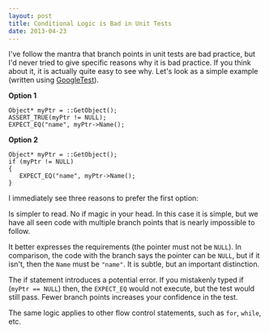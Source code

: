 ```yaml
---
layout: post
title: Conditional Logic is Bad in Unit Tests
date: 2013-04-23
---
```


I've follow the mantra that branch points in unit tests are bad practice, but I'd never tried to give specific reasons why it is bad practice. If you think about it, it is actually quite easy to see why. Let's look as a simple example (written using [GoogleTest](https://code.google.com/p/googletest/)).

**Option 1**

```
Object* myPtr = ::GetObject();
ASSERT_TRUE(myPtr != NULL);
EXPECT_EQ("name", myPtr->Name();
```

**Option 2**

```
Object* myPtr = ::GetObject();
if (myPtr != NULL)
{
   EXPECT_EQ("name", myPtr->Name();
}
```

I immediately see three reasons to prefer the first option:

Is simpler to read. No if magic in your head. In this case it is simple, but we have all seen code with multiple branch points that is nearly impossible to follow.

It better expresses the requirements (the pointer must not be `NULL`). In comparison, the code with the branch says the pointer can be `NULL`, but if it isn't, then the `Name` must be `"name"`. It is subtle, but an important distinction.

The if statement introduces a potential error. If you mistakenly typed if (`myPtr == NULL`) then, the `EXPECT_EQ` would not execute, but the test would still pass. Fewer branch points increases your confidence in the test.

The same logic applies to other flow control statements, such as `for`, `while`, etc.
